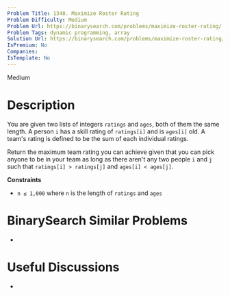 ```yaml
---
Problem Title: 1348. Maximize Roster Rating
Problem Difficulty: Medium
Problem Url: https://binarysearch.com/problems/maximize-roster-rating/
Problem Tags: dynamic programming, array
Solution Url: https://binarysearch.com/problems/maximize-roster-rating/solutions/
IsPremium: No
Companies: 
IsTemplate: No
---
```


<span style="color: ;">Medium</span>

# Description

You are given two lists of integers `ratings` and `ages`, both of them the same length. A person `i` has a skill rating of `ratings[i]` and is `ages[i]` old. A team's rating is defined to be the sum of each individual ratings.

Return the maximum team rating you can achieve given that you can pick anyone to be in your team as long as there aren't any two people `i` and `j` such that `ratings[i] > ratings[j]` and `ages[i] < ages[j]`.

**Constraints**
- `n ≤ 1,000` where `n` is the length of `ratings` and `ages`

# BinarySearch Similar Problems

- []()

# Useful Discussions

- []()
